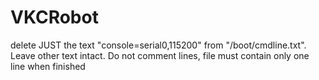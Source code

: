 # VKCRobot

delete JUST the text "console=serial0,115200" from "/boot/cmdline.txt".  Leave other text intact.  Do not comment lines, file must contain only one line when finished